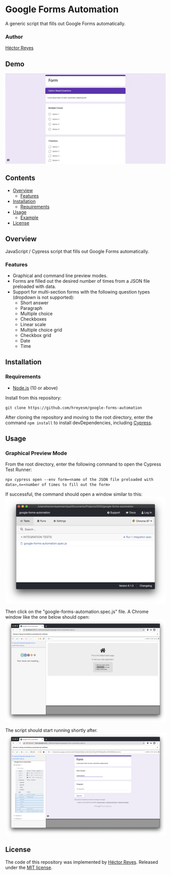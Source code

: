 # Google Forms Automation
A generic script that fills out Google Forms automatically.

### Author
[Héctor Reyes](https://github.com/hreyesm)

## Demo
![](./img/demo.gif)

## Contents
* [Overview](#overview)
  * [Features](#features)
* [Installation](#installation)
  * [Requirements](#requirements)
* [Usage](#usage)
  * [Example](#example)
* [License](#license)

## Overview
JavaScript / Cypress script that fills out Google Forms automatically.

### Features
* Graphical and command line preview modes.
* Forms are filled out the desired number of times from a JSON file preloaded with data.
* Support for multi-section forms with the following question types (dropdown is not supported):
  * Short answer
  * Paragraph
  * Multiple choice
  * Checkboxes
  * Linear scale
  * Multiple choice grid
  * Checkbox grid
  * Date
  * Time
 
## Installation

### Requirements
* [Node.js](https://nodejs.org/en/) (10 or above)

Install from this repository:
```
git clone https://github.com/hreyesm/google-forms-automation
```

After cloning the repository and moving to the root directory, enter the command `npm install` to install devDependencies, including [Cypress](https://www.cypress.io/).

## Usage

### Graphical Preview Mode
From the root directory, enter the following command to open the Cypress Test Runner:
```
npx cypress open --env form=<name of the JSON file preloaded with data>,n=<number of times to fill out the form>
```

If successful, the command should open a window similar to this:
![](./img/test-runner.jpg)

Then click on the "google-forms-automation.spec.js" file. A Chrome window like the one below should open:
![](./img/loading.jpg)

The script should start running shortly after.
![](./img/chrome.jpg)

## License
The code of this repository was implemented by [Héctor Reyes](https://github.com/hreyesm). Released under the [MIT license](./LICENSE).
